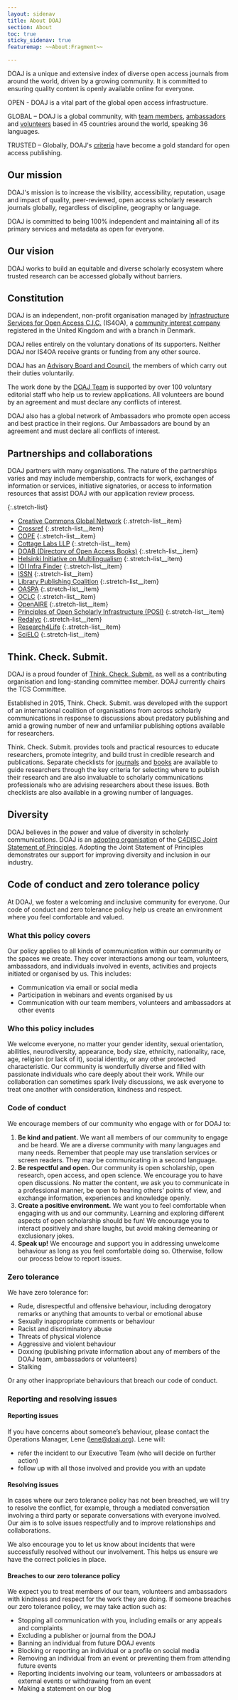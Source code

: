 ```yaml
---
layout: sidenav
title: About DOAJ
section: About
toc: true
sticky_sidenav: true
featuremap: ~~About:Fragment~~

---
```


DOAJ is a unique and extensive index of diverse open access journals from around the world, driven by a growing community. It is committed to ensuring quality content is openly available online for everyone. 

OPEN - DOAJ is a vital part of the global open access infrastructure.

GLOBAL – DOAJ is a global community, with [team members](/about/team/), [ambassadors](/about/ambassadors/) and [volunteers](/about/volunteers/) based in 45 countries around the world, speaking 36 languages.

TRUSTED – Globally, DOAJ's [criteria](/apply/guide/#basic-criteria-for-inclusion) have become a gold standard for open access publishing.

## Our mission

DOAJ's mission is to increase the visibility, accessibility, reputation, usage and impact of quality, peer-reviewed, open access scholarly research journals globally, regardless of discipline, geography or language.

DOAJ is committed to being 100% independent and maintaining all of its primary services and metadata as open for everyone.

## Our vision

DOAJ works to build an equitable and diverse scholarly ecosystem where trusted research can be accessed globally without barriers.

## Constitution

DOAJ is an independent, non-profit organisation managed by [Infrastructure Services for Open Access C.I.C.](https://is4oa.org/) (IS4OA), a  [community interest company](https://en.wikipedia.org/wiki/Community_interest_company) registered in the United Kingdom and with a branch in Denmark. 

DOAJ relies entirely on the voluntary donations of its supporters. Neither DOAJ nor IS4OA receive grants or funding from any other source.

DOAJ has an [Advisory Board and Council](/about/advisory-board-council), the members of which carry out their duties voluntarily.

The work done by the [DOAJ Team](/about/team/) is supported by over 100 voluntary editorial staff who help us to review applications. All volunteers are bound by an agreement and must declare any conflicts of interest.

DOAJ also has a global network of Ambassadors who promote open access and best practice in their regions. Our Ambassadors are bound by an agreement and must declare all conflicts of interest.

## Partnerships and collaborations

DOAJ partners with many organisations. The nature of the partnerships varies and may include membership, contracts for work, exchanges of information or services, initiative signatories, or access to information resources that assist DOAJ with our application review process.

{:.stretch-list}
+ [Creative Commons Global Network](https://network.creativecommons.org/)
  {:.stretch-list__item}
+ [Crossref](https://crossref.org/)
  {:.stretch-list__item}   
+ [COPE](https://publicationethics.org/)
  {:.stretch-list__item} 
+ [Cottage Labs LLP](https://cottagelabs.com/)
  {:.stretch-list__item} 
+ [DOAB (Directory of Open Access Books)](https://www.doabooks.org/)
  {:.stretch-list__item} 
+ [Helsinki Initiative on Multilingualism](https://www.helsinki-initiative.org/)
  {:.stretch-list__item} 
+ [IOI Infra Finder](https://infrafinder.investinopen.org/solutions/doaj-directory-of-open-access-journals)
  {:.stretch-list__item} 
+ [ISSN](https://www.issn.org/)
  {:.stretch-list__item} 
+ [Library Publishing Coalition](https://librarypublishing.org/)
  {:.stretch-list__item} 
+ [OASPA](https://oaspa.org/)
  {:.stretch-list__item} 
+ [OCLC](https://www.oclc.org/en/home.html)
  {:.stretch-list__item}
+ [OpenAIRE](https://www.openaire.eu/)
  {:.stretch-list__item}    
+ [Principles of Open Scholarly Infrastructure (POSI)](https://openscholarlyinfrastructure.org/)
  {:.stretch-list__item}
+ [Redalyc](https://www.redalyc.org/)
  {:.stretch-list__item} 
+ [Research4Life](https://www.research4life.org/)
  {:.stretch-list__item} 
+ [SciELO](https://scielo.org/en/)
  {:.stretch-list__item} 


## Think. Check. Submit.
DOAJ is a proud founder of [Think. Check. Submit.](https://thinkchecksubmit.org/) as well as a contributing organisation and long-standing committee member. DOAJ currently chairs the TCS Committee.

Established in 2015, Think. Check. Submit. was developed with the support of an international coalition of organisations from across scholarly communications in response to discussions about predatory publishing and amid a growing number of new and unfamiliar publishing options available for researchers.

Think. Check. Submit. provides tools and practical resources to educate researchers, promote integrity, and build trust in credible research and publications. Separate checklists for [journals](https://thinkchecksubmit.org/journals/) and [books](https://thinkchecksubmit.org/books-and-chapters/) are available to guide researchers through the key criteria for selecting where to publish their research and are also invaluable to scholarly communications professionals who are advising researchers about these issues. Both checklists are also available in a growing number of languages.

## Diversity

DOAJ believes in the power and value of diversity in scholarly communications. DOAJ is an [adopting organisation](https://c4disc.org/about/adopting-organizations/) of the [C4DISC Joint Statement of Principles](https://c4disc.org/joint-statement-of-principles/). Adopting the Joint Statement of Principles demonstrates our support for improving diversity and inclusion in our industry.

## Code of conduct and zero tolerance policy

At DOAJ, we foster a welcoming and inclusive community for everyone. Our code of conduct and zero tolerance policy help us create an environment where you feel comfortable and valued. 

### What this policy covers

Our policy applies to all kinds of communication within our community or the spaces we create. They cover interactions among our team, volunteers, ambassadors, and individuals involved in events, activities and projects initiated or organised by us. This includes:

- Communication via email or social media
- Participation in webinars and events organised by us
- Communication with our team members, volunteers and ambassadors at other events

### Who this policy includes

We welcome everyone, no matter your gender identity, sexual orientation, abilities, neurodiversity, appearance, body size, ethnicity, nationality, race, age, religion (or lack of it), social identity, or any other protected characteristic. Our community is wonderfully diverse and filled with passionate individuals who care deeply about their work. While our collaboration can sometimes spark lively discussions, we ask everyone to treat one another with consideration, kindness and respect.

### Code of conduct

We encourage members of our community who engage with or for DOAJ to:

1. **Be kind and patient.** We want all members of our community to engage and be heard. We are a diverse community with many languages and many needs. Remember that people may use translation services or screen readers. They may be communicating in a second language.
2. **Be respectful and open.** Our community is open scholarship, open research, open access, and open science. We encourage you to have open discussions. No matter the content, we ask you to communicate in a professional manner, be open to hearing others' points of view, and exchange information, experiences and knowledge openly.
3. **Create a positive environment.** We want you to feel comfortable when engaging with us and our community. Learning and exploring different aspects of open scholarship should be fun! We encourage you to interact positively and share laughs, but avoid making demeaning or exclusionary jokes.
4. **Speak up!** We encourage and support you in addressing unwelcome behaviour as long as you feel comfortable doing so. Otherwise, follow our process below to report issues.

### Zero tolerance

We have zero tolerance for:

- Rude, disrespectful and offensive behaviour, including derogatory remarks or anything that amounts to verbal or emotional abuse
- Sexually inappropriate comments or behaviour
- Racist and discriminatory abuse
- Threats of physical violence
- Aggressive and violent behaviour
- Doxxing (publishing private information about any of members of the DOAJ team, ambassadors or volunteers)
- Stalking

Or any other inappropriate behaviours that breach our code of conduct.

### Reporting and resolving issues

#### Reporting issues

If you have concerns about someone’s behaviour, please contact the Operations Manager, Lene (lene@doaj.org). Lene will:

- refer the incident to our Executive Team (who will decide on further action)
- follow up with all those involved and provide you with an update

#### Resolving issues

In cases where our zero tolerance policy has not been breached, we will try to resolve the conflict, for example, through a mediated conversation involving a third party or separate conversations with everyone involved. Our aim is to solve issues respectfully and to improve relationships and collaborations. 

We also encourage you to let us know about incidents that were successfully resolved without our involvement. This helps us ensure we have the correct policies in place.

#### Breaches to our zero tolerance policy

We expect you to treat members of our team, volunteers and ambassadors with kindness and respect for the work they are doing. If someone breaches our zero tolerance policy, we may take action such as:

- Stopping all communication with you, including emails or any appeals and complaints
- Excluding a publisher or journal from the DOAJ
- Banning an individual from future DOAJ events
- Blocking or reporting an individual or a profile on social media
- Removing an individual from an event or preventing them from attending future events
- Reporting incidents involving our team, volunteers or ambassadors at external events or withdrawing from an event
- Making a statement on our blog
